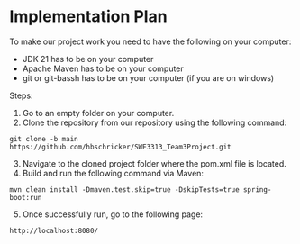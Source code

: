 # Implementation Plan


To make our project work you need to have the following on your computer:

* JDK 21 has to be on your computer
* Apache Maven has to be on your computer
* git or git-bassh has to be on your computer (if you are on windows)

Steps:
1. Go to an empty folder on your computer.
2. Clone the repository from our repository using the following command:
```
git clone -b main https://github.com/hbschricker/SWE3313_Team3Project.git
```
3. Navigate to the cloned project folder where the pom.xml file is located.
4. Build and run the following command via Maven:
```
mvn clean install -Dmaven.test.skip=true -DskipTests=true spring-boot:run
```
5. Once successfully run, go to the following page:
```
http://localhost:8080/
```

